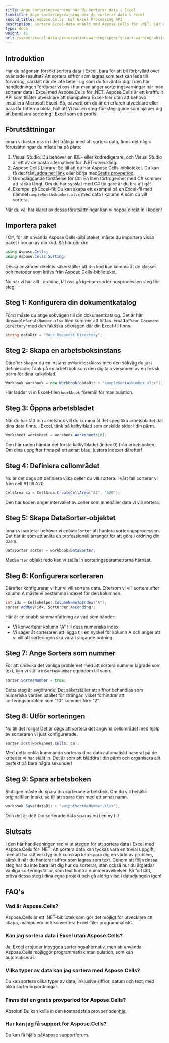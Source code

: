 ```yaml
---
title: Ange sorteringsvarning när du sorterar data i Excel
linktitle: Ange sorteringsvarning när du sorterar data i Excel
second_title: Aspose.Cells .NET Excel Processing API
description: Sortera Excel-data enkelt med Aspose.Cells för .NET. Lär dig steg-för-steg-strategier för att hantera Excel-data effektivt i denna omfattande handledning.
type: docs
weight: 11
url: /sv/net/excel-data-preservation-warning/specify-sort-warning-while-sorting-data-in-excel/
---
```

## Introduktion

Har du någonsin försökt sortera data i Excel, bara för att bli förbryllad över oväntade resultat? Att sortera siffror som lagras som text kan leda till förvirring, särskilt när de inte beter sig som du förväntar dig. I den här handledningen fördjupar vi oss i hur man anger sorteringsvarningar när man sorterar data i Excel med Aspose.Cells för .NET. Aspose.Cells är ett kraftfullt API som tillåter utvecklare att manipulera Excel-filer utan att behöva installera Microsoft Excel. Så, oavsett om du är en erfaren utvecklare eller bara får fötterna blöta, håll ut! Vi har en steg-för-steg-guide som hjälper dig att bemästra sortering i Excel som ett proffs.

## Förutsättningar

Innan vi kastar oss in i det tråkiga med att sortera data, finns det några förutsättningar du måste ha på plats:

1. Visual Studio: Du behöver en IDE- eller kodredigerare, och Visual Studio är ett av de bästa alternativen för .NET-utveckling.
2.  Aspose.Cells Library: Se till att du har Aspose.Cells-biblioteket. Du kan få det från[Ladda ner länk](https://releases.aspose.com/cells/net/) eller börja med[Gratis provperiod](https://releases.aspose.com/).
3. Grundläggande förståelse för C#: En liten förtrogenhet med C# kommer att räcka långt. Om du har sysslat med C# tidigare är du bra att gå!
4.  Exempel på Excel-fil: Du kan skapa ett exempel på en Excel-fil med namnet`sampleSortAsNumber.xlsx` med data i kolumn A som du vill sortera.

När du väl har klarat av dessa förutsättningar kan vi hoppa direkt in i koden!

## Importera paket

I C#, för att använda Aspose.Cells-biblioteket, måste du importera vissa paket i början av din kod. Så här gör du:

```csharp
using Aspose.Cells;
using Aspose.Cells.Sorting;
```
Dessa använder direktiv säkerställer att din kod kan komma åt de klasser och metoder som krävs från Aspose.Cells-biblioteket.

Nu när vi har allt i ordning, låt oss gå igenom sorteringsprocessen steg för steg.

## Steg 1: Konfigurera din dokumentkatalog

 Först måste du ange sökvägen till din dokumentkatalog. Det är här din`sampleSortAsNumber.xlsx` filen kommer att hittas. Ersätta`"Your Document Directory"`med den faktiska sökvägen där din Excel-fil finns.

```csharp
string dataDir = "Your Document Directory";
```

## Steg 2: Skapa en arbetsboksinstans

 Därefter skapar du en instans av`Workbook`klass med den sökväg du just definierade. Tänk på en arbetsbok som den digitala versionen av en fysisk pärm för dina kalkylblad.

```csharp
Workbook workbook = new Workbook(dataDir + "sampleSortAsNumber.xlsx");
```

 Här laddar vi in Excel-filen i`workbook` föremål för manipulation.

## Steg 3: Öppna arbetsbladet

När du har fått din arbetsbok vill du komma åt det specifika arbetsbladet där dina data finns. I Excel, tänk på kalkylblad som enskilda sidor i din pärm.

```csharp
Worksheet worksheet = workbook.Worksheets[0];
```

Den här raden hämtar det första kalkylbladet (index 0) från arbetsboken. Om dina uppgifter finns på ett annat blad, justera indexet därefter!

## Steg 4: Definiera cellområdet

Nu är det dags att definiera vilka celler du vill sortera. I vårt fall sorterar vi från cell A1 till A20. 

```csharp
CellArea ca = CellArea.CreateCellArea("A1", "A20");
```

Den här koden anger intervallet av celler som innehåller data vi vill sortera. 

## Steg 5: Skapa DataSorter-objektet

 Innan vi sorterar behöver vi en`DataSorter` att hantera sorteringsprocessen. Det här är som att anlita en professionell arrangör för att göra i ordning din pärm.

```csharp
DataSorter sorter = workbook.DataSorter;
```

 Med`sorter` objekt redo kan vi ställa in sorteringsparametrarna härnäst.

## Steg 6: Konfigurera sorteraren

Därefter konfigurerar vi hur vi vill sortera data. Eftersom vi vill sortera efter kolumn A måste vi bestämma indexet för den kolumnen.

```csharp
int idx = CellsHelper.ColumnNameToIndex("A");
sorter.AddKey(idx, SortOrder.Ascending);
```

Här är en snabb sammanfattning av vad som händer:
- Vi konverterar kolumn "A" till dess numeriska index.
- Vi säger åt sorteraren att lägga till en nyckel för kolumn A och anger att vi vill att sorteringen ska vara i stigande ordning.

## Steg 7: Ange Sortera som nummer

 För att undvika det vanliga problemet med att sortera nummer lagrade som text, kan vi ställa in`SortAsNumber` egendom till sann.

```csharp
sorter.SortAsNumber = true;
```

Detta steg är avgörande! Det säkerställer att siffror behandlas som numeriska värden istället för strängar, vilket förhindrar att sorteringsproblem som "10" kommer före "2".

## Steg 8: Utför sorteringen

Nu till det roliga! Det är dags att sortera det angivna cellområdet med hjälp av sorteraren vi just konfigurerade.

```csharp
sorter.Sort(worksheet.Cells, ca);
```

Med detta enkla kommando sorteras dina data automatiskt baserat på de kriterier vi har ställt in. Det är som att bläddra i din pärm och organisera allt perfekt på bara några sekunder!

## Steg 9: Spara arbetsboken

Slutligen måste du spara din sorterade arbetsbok. Om du vill behålla originalfilen intakt, se till att spara den med ett annat namn.

```csharp
workbook.Save(dataDir + "outputSortAsNumber.xlsx");
```

Och det är det! Din sorterade data sparas nu i en ny fil!

## Slutsats

I den här handledningen red vi ut stegen för att sortera data i Excel med Aspose.Cells för .NET. Att sortera data kan tyckas vara en trivial uppgift, men att ha rätt verktyg och kunskap kan spara dig en värld av problem, särskilt när du hanterar siffror som lagras som text. Genom att följa dessa steg har du inte bara lärt dig hur du sorterar, utan också hur du åtgärdar vanliga sorteringsfällor, som text kontra nummeravvikelser. Så fortsätt, pröva dessa steg i dina egna projekt och gå aldrig vilse i datadjungeln igen!

## FAQ's

### Vad är Aspose.Cells?  
Aspose.Cells är ett .NET-bibliotek som gör det möjligt för utvecklare att skapa, manipulera och konvertera Excel-filer programmatiskt.

### Kan jag sortera data i Excel utan Aspose.Cells?  
Ja, Excel erbjuder inbyggda sorteringsalternativ, men att använda Aspose.Cells möjliggör programmatisk manipulation, som kan automatiseras.

### Vilka typer av data kan jag sortera med Aspose.Cells?  
Du kan sortera olika typer av data, inklusive siffror, datum och text, med olika sorteringsordningar.

### Finns det en gratis provperiod för Aspose.Cells?  
 Absolut! Du kan kolla in den kostnadsfria provperioden[här](https://releases.aspose.com/).

### Hur kan jag få support för Aspose.Cells?  
 Du kan få hjälp på[Aspose supportforum](https://forum.aspose.com/c/cells/9).
